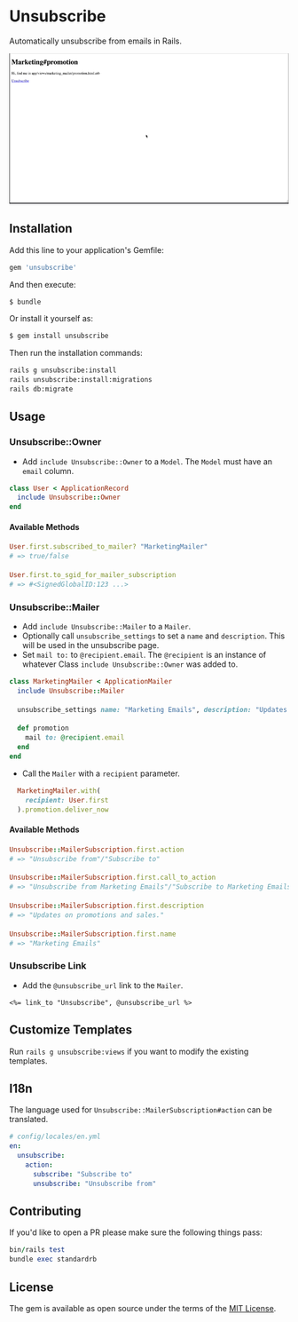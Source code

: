 # Unsubscribe

Automatically unsubscribe from emails in Rails.

![Demo](./docs/demo.gif)

## Installation

Add this line to your application's Gemfile:

```ruby
gem 'unsubscribe'
```

And then execute:
```bash
$ bundle
```

Or install it yourself as:
```bash
$ gem install unsubscribe
```

Then run the installation commands:

```bash
rails g unsubscribe:install
rails unsubscribe:install:migrations
rails db:migrate
```

## Usage

### Unsubscribe::Owner

- Add `include Unsubscribe::Owner` to a `Model`. The `Model` must have an `email` column.

```ruby
class User < ApplicationRecord
  include Unsubscribe::Owner
end
```

#### Available Methods

```ruby
User.first.subscribed_to_mailer? "MarketingMailer"
# => true/false

User.first.to_sgid_for_mailer_subscription
# => #<SignedGlobalID:123 ...>
```

### Unsubscribe::Mailer

- Add `include Unsubscribe::Mailer` to a `Mailer`.
- Optionally call `unsubscribe_settings` to set a `name` and `description`. This will be used in the unsubscribe page.
- Set `mail to:` to `@recipient.email`. The `@recipient` is an instance of whatever Class `include Unsubscribe::Owner` was added to.

```ruby
class MarketingMailer < ApplicationMailer  
  include Unsubscribe::Mailer

  unsubscribe_settings name: "Marketing Emails", description: "Updates on promotions and sales."

  def promotion
    mail to: @recipient.email
  end  
end
```

- Call the `Mailer` with a `recipient` parameter.

```ruby
  MarketingMailer.with(
    recipient: User.first
  ).promotion.deliver_now
```

#### Available Methods

```ruby
Unsubscribe::MailerSubscription.first.action
# => "Unsubscribe from"/"Subscribe to"

Unsubscribe::MailerSubscription.first.call_to_action
# => "Unsubscribe from Marketing Emails"/"Subscribe to Marketing Emails"

Unsubscribe::MailerSubscription.first.description
# => "Updates on promotions and sales."

Unsubscribe::MailerSubscription.first.name
# => "Marketing Emails"
```

### Unsubscribe Link

- Add the `@unsubscribe_url` link to the `Mailer`.

```html+erb
<%= link_to "Unsubscribe", @unsubscribe_url %>
```

## Customize Templates

Run `rails g unsubscribe:views` if you want to modify the existing templates.

## I18n

The language used for `Unsubscribe::MailerSubscription#action` can be translated.

```yml
# config/locales/en.yml
en:
  unsubscribe:
    action:
      subscribe: "Subscribe to"
      unsubscribe: "Unsubscribe from"
```

## Contributing

If you'd like to open a PR please make sure the following things pass:

```ruby
bin/rails test
bundle exec standardrb
```

## License

The gem is available as open source under the terms of the [MIT License](https://opensource.org/licenses/MIT).
